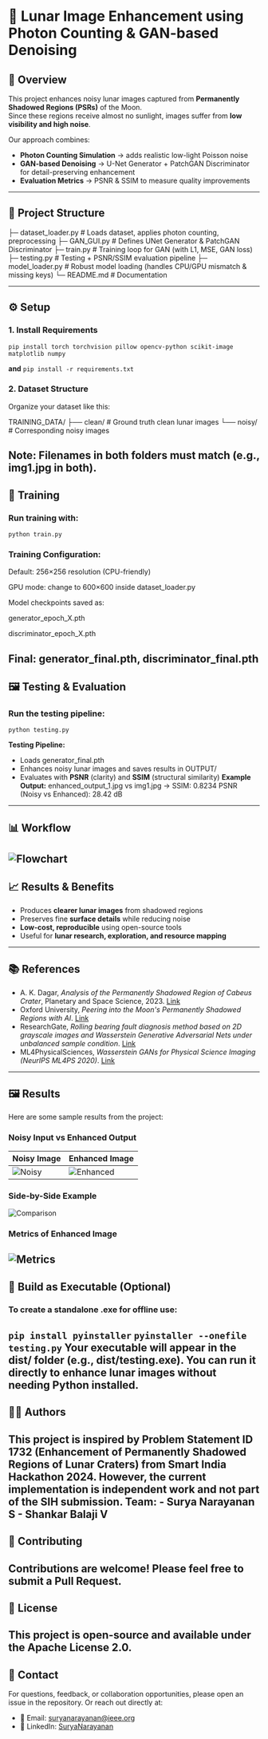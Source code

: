 # 🌙 Lunar Image Enhancement using Photon Counting & GAN-based Denoising

## 📌 Overview

This project enhances noisy lunar images captured from **Permanently Shadowed Regions (PSRs)** of the Moon.  
Since these regions receive almost no sunlight, images suffer from **low visibility and high noise**.

Our approach combines:
- **Photon Counting Simulation** → adds realistic low-light Poisson noise  
- **GAN-based Denoising** → U-Net Generator + PatchGAN Discriminator for detail-preserving enhancement  
- **Evaluation Metrics** → PSNR & SSIM to measure quality improvements  

---

## 📂 Project Structure

├─ dataset_loader.py # Loads dataset, applies photon counting, preprocessing
├─ GAN_GUI.py # Defines UNet Generator & PatchGAN Discriminator
├─ train.py # Training loop for GAN (with L1, MSE, GAN loss)
├─ testing.py # Testing + PSNR/SSIM evaluation pipeline
├─ model_loader.py # Robust model loading (handles CPU/GPU mismatch & missing keys)
└─ README.md # Documentation


---

## ⚙️ Setup

### 1. Install Requirements

```
pip install torch torchvision pillow opencv-python scikit-image matplotlib numpy
```
**and**
```pip install -r requirements.txt```

### 2. Dataset Structure

Organize your dataset like this:

TRAINING_DATA/
├── clean/   # Ground truth clean lunar images
└── noisy/   # Corresponding noisy images

Note: Filenames in both folders must match (e.g., img1.jpg in both).
---
## 🧠 Training
### Run training with:

```python train.py```

### Training Configuration:

  Default: 256×256 resolution (CPU-friendly)
  
  GPU mode: change to 600×600 inside dataset_loader.py
  
  Model checkpoints saved as:
  
  generator_epoch_X.pth
  
  discriminator_epoch_X.pth
  
  Final: generator_final.pth, discriminator_final.pth
---
## 🖼️ Testing & Evaluation

### Run the testing pipeline:

```python testing.py```

**Testing Pipeline:** 
- Loads generator_final.pth
- Enhances noisy lunar images and saves results in OUTPUT/
- Evaluates with **PSNR** (clarity) and **SSIM** (structural similarity)
**Example Output:**
enhanced_output_1.jpg vs img1.jpg → SSIM: 0.8234
PSNR (Noisy vs Enhanced): 28.42 dB
---
## 📊 Workflow
![Flowchart](https://github.com/1sanemax/Lunar-PSR-Enhancement/blob/main/flowchart.jpg) 
--- 
## 📈 Results & Benefits 
- Produces **clearer lunar images** from shadowed regions
- Preserves fine **surface details** while reducing noise
- **Low-cost, reproducible** using open-source tools
- Useful for **lunar research, exploration, and resource mapping**
---
## 📚 References 
- A. K. Dagar, *Analysis of the Permanently Shadowed Region of Cabeus Crater*, Planetary and Space Science, 2023. [Link](https://www.sciencedirect.com/science/article/abs/pii/S0019103523003391)
- Oxford University, *Peering into the Moon's Permanently Shadowed Regions with AI*. [Link](https://www.ox.ac.uk/news/features/peering-moons-permanently-shadowed-regions-ai#:~:text=The%20Moon's%20polar%20regions%20are,resolution%20for%20the%20first%20time)
- ResearchGate, *Rolling bearing fault diagnosis method based on 2D grayscale images and Wasserstein Generative Adversarial Nets under unbalanced sample condition*. [Link](https://www.researchgate.net/publication/373270947_Rolling_bearing_fault_diagnosis_method_based_on_2D_grayscale_images_and_Wasserstein_Generative_Adversarial_Nets_under_unbalanced_sample_condition)
- ML4PhysicalSciences, *Wasserstein GANs for Physical Science Imaging (NeurIPS ML4PS 2020)*. [Link](https://ml4physicalsciences.github.io/2020/files/NeurIPS_ML4PS_2020_43.pdf)
---
## 🖼️ Results 
Here are some sample results from the project: 
### Noisy Input vs Enhanced Output 
| Noisy Image | Enhanced Image | 
|-------------|----------------| 
| ![Noisy](https://github.com/1sanemax/Lunar-PSR-Enhancement/blob/main/Noisy_example.jpg) | ![Enhanced](https://github.com/1sanemax/Lunar-PSR-Enhancement/blob/main/Enhanced_of_noisy.jpg) | 
### Side-by-Side Example 
![Comparison](https://github.com/1sanemax/Lunar-PSR-Enhancement/blob/main/Example_comparison_of_Noisy_vs_Enhanced.png) 
### Metrics of Enhanced Image 
![Metrics](https://github.com/1sanemax/Lunar-PSR-Enhancement/blob/main/Example_metrics_of_Enhanced.png) 
--- 
## 🧱 Build as Executable (Optional)
### To create a standalone .exe for offline use:
```pip install pyinstaller```
```pyinstaller --onefile testing.py```
Your executable will appear in the dist/ folder (e.g., dist/testing.exe).
You can run it directly to enhance lunar images without needing Python installed.
---
## 👩‍🚀 Authors 
This project is inspired by **Problem Statement ID 1732 (Enhancement of Permanently Shadowed Regions of Lunar Craters)** from **Smart India Hackathon 2024**. 
However, the current implementation is **independent work** and not part of the SIH submission. 
**Team:** - Surya Narayanan S - Shankar Balaji V 
--- 
## 🤝 Contributing 
Contributions are welcome! Please feel free to submit a Pull Request. 
--- 
## 📄 License
This project is open-source and available under the Apache License 2.0. 
--- 
## 📧 Contact
For questions, feedback, or collaboration opportunities, please open an issue in the repository. Or reach out directly at: 
- 📩 Email: suryanarayanan@ieee.org
- 🔗 LinkedIn: [SuryaNarayanan](https://www.linkedin.com/in/suryanarayanan3329/)
